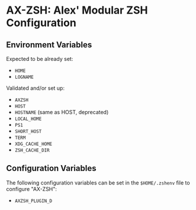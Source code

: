 AX-ZSH: Alex' Modular ZSH Configuration
=======================================


Environment Variables
---------------------

Expected to be already set:

* `HOME`
* `LOGNAME`

Validated and/or set up:

* `AXZSH`
* `HOST`
* `HOSTNAME` (same as HOST, deprecated)
* `LOCAL_HOME`
* `PS1`
* `SHORT_HOST`
* `TERM`
* `XDG_CACHE_HOME`
* `ZSH_CACHE_DIR`


Configuration Variables
-----------------------

The following configuration variables can be set in the `$HOME/.zshenv` file
to configure "AX-ZSH":

* `AXZSH_PLUGIN_D`
